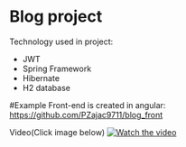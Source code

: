 # Blog project
Technology used in project:
* JWT
* Spring Framework
* Hibernate
* H2 database

#Example
Front-end is created in angular: https://github.com/PZajac9711/blog_front

Video(Click image below)
[![Watch the video](https://i.ibb.co/0rBdv75/Bez-tytu-u.png)](https://youtu.be/S0aDTrH1Z9E)
